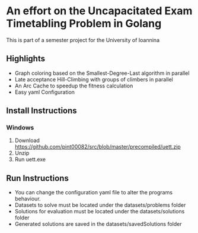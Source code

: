 # An effort on the Uncapacitated Exam Timetabling Problem in Golang
This is part of a semester project for the University of Ioannina

## Highlights
+ Graph coloring based on the Smallest-Degree-Last algorithm in parallel
+ Late acceptance Hill-Climbing with groups of climbers in parallel
+ An Arc Cache to speedup the fitness calculation
+ Easy yaml Configuration

## Install Instructions
### Windows
1. Download https://github.com/pint00082/src/blob/master/precompiled/uett.zip
2. Unzip
3. Run uett.exe

## Run Instructions
+ You can change the configuration yaml file to alter the programs behaviour.
+ Datasets to solve must be located under the datasets/problems folder
+ Solutions for evaluation must be located under the datasets/solutions folder
+ Generated solutions are saved in the datasets/savedSolutions folder
